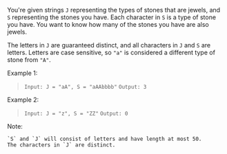 You're given strings `J` representing the types of stones that are jewels, and `S` representing the stones you have.  Each character in `S` is a type of stone you have.  You want to know how many of the stones you have are also jewels.

The letters in `J` are guaranteed distinct, and all characters in `J` and `S` are letters. Letters are case sensitive, so `"a"` is considered a different type of stone from `"A"`.

Example 1:

>`Input: J = "aA", S = "aAAbbbb"`
>`Output: 3`

Example 2:

>`Input: J = "z", S = "ZZ"`
>`Output: 0`

Note:

    `S` and `J` will consist of letters and have length at most 50.
    The characters in `J` are distinct.


